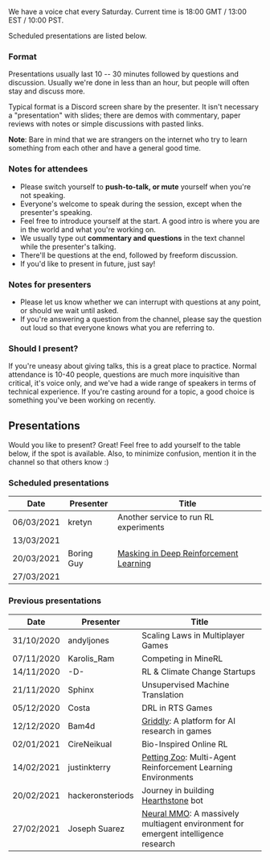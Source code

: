We have a voice chat every Saturday. Current time is 18:00 GMT / 13:00 EST / 10:00 PST.

Scheduled presentations are listed below.

### Format
Presentations usually last 10 -- 30 minutes followed by questions and discussion. Usually we're done in less than an hour, but people will often stay and discuss more.

Typical format is a Discord screen share by the presenter. It isn't necessary a "presentation" with slides; there are demos with commentary, paper reviews with notes or simple discussions with pasted links.

**Note**: Bare in mind that we are strangers on the internet who try to learn something from each other and have a general good time.

### Notes for attendees

 * Please switch yourself to **push-to-talk, or mute** yourself when you're not speaking.
 * Everyone's welcome to speak during the session, except when the presenter's speaking. 
 * Feel free to introduce yourself at the start. A good intro is where you are in the world and what you're working on. 
 * We usually type out **commentary and questions** in the text channel while the presenter's talking.
 * There'll be questions at the end, followed by freeform discussion.
 * If you'd like to present in future, just say!

### Notes for presenters

* Please let us know whether we can interrupt with questions at any point, or should we wait until asked.
* If you're answering a question from the channel, please say the question out loud so that everyone knows what you are referring to.

### Should I present?

If you're uneasy about giving talks, this is a great place to practice. Normal attendance is 10-40 people, questions are much more inquisitive than critical, it's voice only, and we've had a wide range of speakers in terms of technical experience. If you're casting around for a topic, a good choice is something you've been working on recently.

## Presentations

Would you like to present? Great! Feel free to add yourself to the table below, if the spot is available. Also, to minimize confusion, mention it in the channel so that others know :)

### Scheduled presentations

| Date | Presenter | Title |
|------|-----------|-------|
| 06/03/2021 | kretyn | Another service to run RL experiments |
| 13/03/2021 | | |
| 20/03/2021 | Boring Guy | [Masking in Deep Reinforcement Learning](https://boring-guy.sh/posts/masking-rl/) |
| 27/03/2021 | | |

### Previous presentations
| Date | Presenter | Title |
|------|-----------|-------|
| 31/10/2020 | andyljones | Scaling Laws in Multiplayer Games |
| 07/11/2020 | Karolis_Ram | Competing in MineRL |
| 14/11/2020 | -D- | RL & Climate Change Startups |
| 21/11/2020 | Sphinx | Unsupervised Machine Translation |
| 05/12/2020 | Costa | DRL in RTS Games |
| 12/12/2020 | Bam4d | [Griddly](https://griddly.readthedocs.io/en/latest/): A platform for AI research in games |
| 02/01/2021 | CireNeikual | Bio-Inspired Online RL |
| 14/02/2021 | justinkterry | [Petting Zoo](https://www.pettingzoo.ml/): Multi-Agent Reinforcement Learning Environments|
| 20/02/2021 | hackeronsteriods | Journey in building [Hearthstone](https://playhearthstone.com/) bot |
| 27/02/2021 | Joseph Suarez | [Neural MMO](https://jsuarez5341.github.io/): A massively multiagent environment for emergent intelligence research |